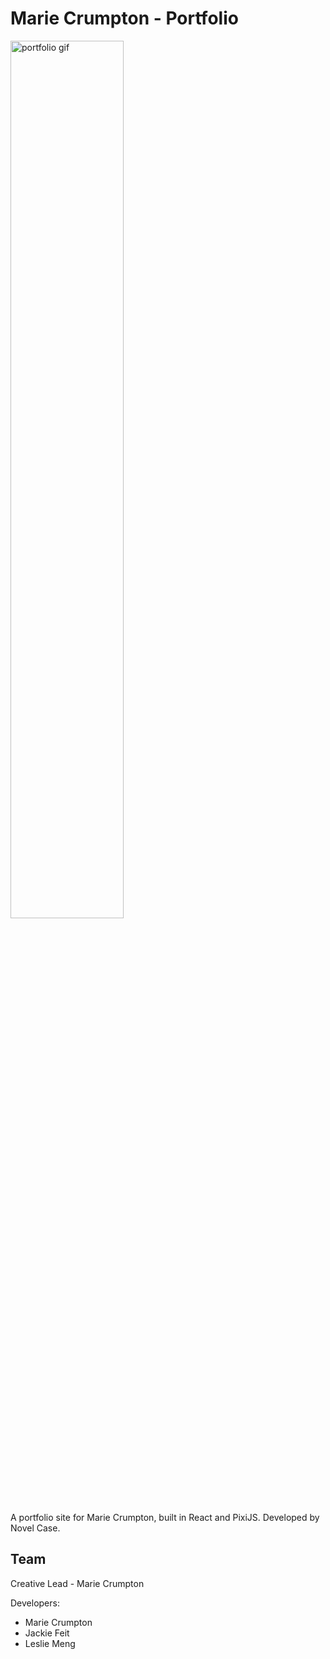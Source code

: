 # Marie Crumpton - Portfolio

<p float="left">
<img src="public/siteAssets/portfolio.gif" alt="portfolio gif" width="60%"/>
</p>

A portfolio site for Marie Crumpton, built in React and PixiJS. Developed by Novel Case.

## Team

Creative Lead - Marie Crumpton

Developers:

- Marie Crumpton
- Jackie Feit
- Leslie Meng
